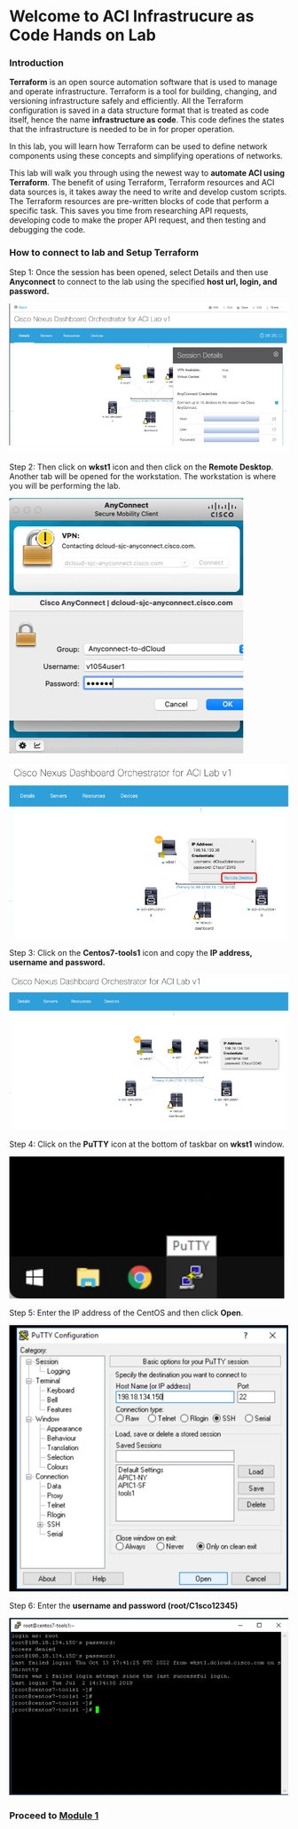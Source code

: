 # Welcome to ACI Infrastrucure as Code Hands on Lab


### Introduction

**Terraform** is an open source automation software that is used to manage and operate infrastructure. Terraform is a tool for building, changing, and versioning infrastructure safely and efficiently.
All the Terraform configuration is saved in a data structure format that is treated as code itself, hence the name **infrastructure as code**. This code defines the states that the infrastructure is needed to be in for proper operation. 

In this lab, you will learn how Terraform can be used to define network components using these concepts and simplifying operations of networks.

This lab will walk you through using the newest way to **automate ACI using Terraform**. The benefit of using Terraform, Terraform resources and ACI data sources is, it takes away the need to write and develop custom scripts. The Terraform resources are pre-written blocks of code that perform a specific task. This saves you time from researching API requests, developing code to make the proper API request, and then testing and debugging the code.

### How to connect to lab and Setup Terraform

Step 1: Once the session has been opened, select Details and then use **Anyconnect** to connect to the lab using the specified **host url, login, and password.**

![](imgs/imgs_1/dcloud.png)

Step 2: Then click on **wkst1** icon and then click on the **Remote Desktop**. Another tab will be opened for the workstation. The workstation is where you will be performing the lab. 

![](imgs/imgs_1/anyconnect.png)

![](imgs/imgs_1/dcloud_rdp.png)

Step 3: Click on the **Centos7-tools1** icon and copy the **IP address, username and password.**

![](imgs/imgs_1/dcloud_ip.png)

Step 4: Click on the **PuTTY** icon at the bottom of taskbar on **wkst1** window.

![](imgs/imgs_1/putty.png)

Step 5: Enter the IP address of the CentOS and then click **Open**.

![](imgs/imgs_1/puttY_ip.png)

Step 6: Enter the **username and password (root/C1sco12345)**

![](imgs/imgs_1/centos.png)


### **Proceed to [Module 1](https://github.com/krishna426426/ACI_Infrastructure_as_Code/blob/main/module1.md)**
